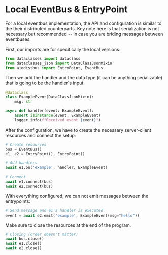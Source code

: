 # Local EventBus & EntryPoint

For a local eventbus implementation, the API and configuration is similar to the their distributed counterparts. Key note here is that serialization is not necessary but recommended -- in case you are briding messages between eventbuses.

First, our imports are for specifically the local versions:

```python
from dataclasses import dataclass
from dataclasses_json import DataClassJsonMixin
from aiodistbus import EntryPoint, EventBus
```

Then we add the handler and the data type (it can be anything serializable) that is going to be the handler's input.

```python
@dataclass
class ExampleEvent(DataClassJsonMixin):
    msg: str

async def handler(event: ExampleEvent):
    assert isinstance(event, ExampleEvent)
    logger.info(f"Received event {event}")
```

After the configuration, we have to create the necessary server-client resources and connect the setup:

```python
# Create resources
bus = EventBus()
e1, e2 = EntryPoint(), EntryPoint()

# Add handlers
await e1.on('example', handler, ExampleEvent)

# Connect
await e1.connect(bus)
await e2.connect(bus)
```

With everything configured, we can not emit messages between the entrypoints:

```python
# Send message and e1's handler is executed
event = await e2.emit('example', ExampleEvent(msg="hello"))
```

Make sure to close the resources at the end of the program.

```python
# Closing (order doesn't matter)
await bus.close()
await e1.close()
await e2.close()
```

